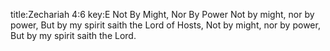 title:Zechariah 4:6
key:E
Not By Might, Nor By Power
Not by might, nor by power,
But by my spirit saith the Lord of Hosts,
Not by might, nor by power,
But by my spirit saith the Lord.

